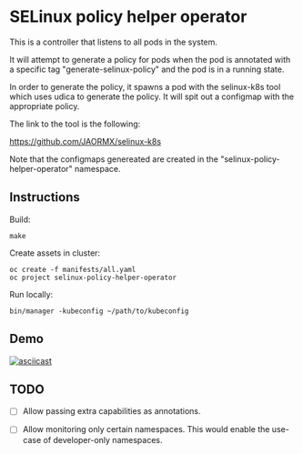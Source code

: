SELinux policy helper operator
==============================

This is a controller that listens to all pods in the system.

It will attempt to generate a policy for pods when the pod is annotated with
a specific tag "generate-selinux-policy" and the pod is in a running
state.

In order to generate the policy, it spawns a pod with the selinux-k8s
tool which uses udica to generate the policy. It will spit out a
configmap with the appropriate policy.

The link to the tool is the following:

https://github.com/JAORMX/selinux-k8s

Note that the configmaps genereated are created in the
"selinux-policy-helper-operator" namespace.

Instructions
------------
Build:

```
make
```

Create assets in cluster:

```
oc create -f manifests/all.yaml
oc project selinux-policy-helper-operator
```

Run locally:
```
bin/manager -kubeconfig ~/path/to/kubeconfig
```

Demo
----

[![asciicast](https://asciinema.org/a/RnjsiiQYRDiLcB8hbhKiIJF5B.svg)](https://asciinema.org/a/RnjsiiQYRDiLcB8hbhKiIJF5B)

TODO
----

- [ ] Allow passing extra capabilities as annotations.

- [ ] Allow monitoring only certain namespaces. This would enable the use-case
  of developer-only namespaces.
